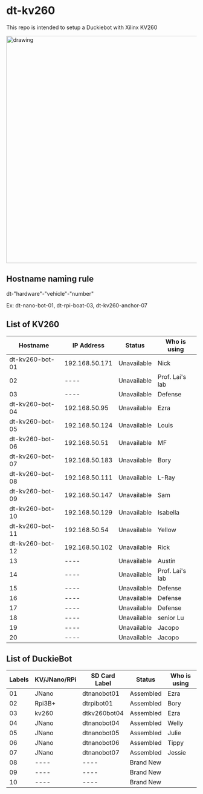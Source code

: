 # dt-kv260

This repo is intended to setup a Duckiebot with Xilinx KV260

<img src="https://user-images.githubusercontent.com/16217256/151703868-4a1f3fac-34e2-4c9b-8c00-47693c7cac59.png" alt="drawing" width="600"/>


## Hostname naming rule

dt-"hardware"-"vehicle"-"number"

Ex: dt-nano-bot-01, dt-rpi-boat-03, dt-kv260-anchor-07

## List of KV260

| Hostname        | IP Address      | Status          | Who is using    |
| --------------- | --------------  | --------------  | --------------- |
| dt-kv260-bot-01 | 192.168.50.171  | Unavailable     | Nick            |
| 02              | ----            | Unavailable     | Prof. Lai's lab |
| 03              | ----            | Unavailable     | Defense         |
| dt-kv260-bot-04 | 192.168.50.95   | Unavailable     | Ezra            |
| dt-kv260-bot-05 | 192.168.50.124  | Unavailable     | Louis           |
| dt-kv260-bot-06 | 192.168.50.51   | Unavailable     | MF              |
| dt-kv260-bot-07 | 192.168.50.183  | Unavailable     | Bory            |
| dt-kv260-bot-08 | 192.168.50.111  | Unavailable     | L-Ray           |
| dt-kv260-bot-09 | 192.168.50.147  | Unavailable     | Sam             |
| dt-kv260-bot-10 | 192.168.50.129  | Unavailable     | Isabella        |
| dt-kv260-bot-11 | 192.168.50.54   | Unavailable     | Yellow          |
| dt-kv260-bot-12 | 192.168.50.102  | Unavailable     | Rick            |
| 13              | ----            | Unavailable     | Austin          |
| 14              | ----            | Unavailable     | Prof. Lai's lab |
| 15              | ----            | Unavailable     | Defense         |
| 16              | ----            | Unavailable     | Defense         |
| 17              | ----            | Unavailable     | Defense         |
| 18              | ----            | Unavailable     | senior Lu       |
| 19              | ----            | Unavailable     | Jacopo          |
| 20              | ----            | Unavailable     | Jacopo          |

## List of DuckieBot

| Labels  | KV/JNano/RPi | SD Card Label   | Status      | Who is using    |
| --------| -------- | --------------  | --------------  | --------------- |
| 01      | JNano    | dtnanobot01     | Assembled       | Ezra      |
| 02      | Rpi3B+   | dtrpibot01      | Assembled       | Bory      |
| 03      | kv260    | dtkv260bot04    | Assembled       | Ezra      |
| 04      | JNano    | dtnanobot04     | Assembled       | Welly     |
| 05      | JNano    | dtnanobot05     | Assembled       | Julie     |
| 06      | JNano    | dtnanobot06     | Assembled       | Tippy     |
| 07      | JNano    | dtnanobot07     | Assembled       | Jessie    |
| 08      | ----     | ----            | Brand New       |           |
| 09      | ----     | ----            | Brand New       |           |
| 10      | ----     | ----            | Brand New       |           |
